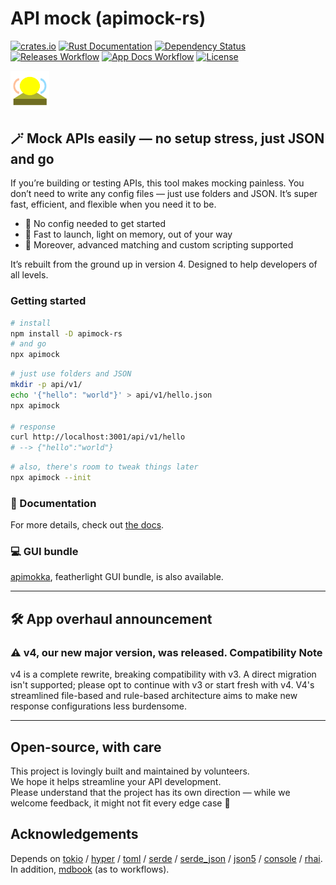 # API mock (apimock-rs)

[![crates.io](https://img.shields.io/crates/v/apimock?label=latest)](https://crates.io/crates/apimock)
[![Rust Documentation](https://docs.rs/apimock/badge.svg?version=latest)](https://docs.rs/apimock)
[![Dependency Status](https://deps.rs/crate/apimock/latest/status.svg)](https://deps.rs/crate/apimock)
[![Releases Workflow](https://github.com/apimokka/apimock-rs/actions/workflows/release-executable.yaml/badge.svg)](https://github.com/apimokka/apimock-rs/actions/workflows/release-executable.yaml)
[![App Docs Workflow](https://github.com/apimokka/apimock-rs/actions/workflows/docs.yaml/badge.svg)](https://github.com/apimokka/apimock-rs/actions/workflows/docs.yaml)
[![License](https://img.shields.io/github/license/apimokka/apimock-rs)](https://github.com/apimokka/apimock-rs/blob/main/LICENSE)

<img src="docs/.assets/logo.png" style="height: 4.4em;">

## 🪄 Mock APIs easily — no setup stress, just JSON and go

If you’re building or testing APIs, this tool makes mocking painless. You don’t need to write any config files — just use folders and JSON. It’s super fast, efficient, and flexible when you need it to be.

- 🎈 No config needed to get started
- 🥷 Fast to launch, light on memory, out of your way
- 🧩 Moreover, advanced matching and custom scripting supported

It’s rebuilt from the ground up in version 4. Designed to help developers of all levels.

### Getting started

```sh
# install
npm install -D apimock-rs
# and go
npx apimock
```

```sh
# just use folders and JSON
mkdir -p api/v1/
echo '{"hello": "world"}' > api/v1/hello.json
npx apimock

# response
curl http://localhost:3001/api/v1/hello
# --> {"hello":"world"}
```

```sh
# also, there's room to tweak things later
npx apimock --init
```

### 📖 Documentation

For more details, check out [the docs](https://apimokka.github.io/apimock-rs/).

### 💻️ GUI bundle

[apimokka](https://github.com/apimokka/apimokka), featherlight GUI bundle, is also available.

---

## 🛠️ App overhaul announcement

### ⚠️ v4, our new major version, was released. Compatibility Note

v4 is a complete rewrite, breaking compatibility with v3. A direct migration isn't supported; please opt to continue with v3 or start fresh with v4. V4's streamlined file-based and rule-based architecture aims to make new response configurations less burdensome.

---

## Open-source, with care

This project is lovingly built and maintained by volunteers.  
We hope it helps streamline your API development.  
Please understand that the project has its own direction — while we welcome feedback, it might not fit every edge case 🌱

## Acknowledgements

Depends on [tokio](https://github.com/tokio-rs/tokio) / [hyper](https://hyper.rs/) / [toml](https://github.com/toml-rs/toml) / [serde](https://serde.rs/) / [serde_json](https://github.com/serde-rs/json) / [json5](https://github.com/callum-oakley/json5-rs) / [console](https://github.com/console-rs/console) / [rhai](https://github.com/rhaiscript/rhai). In addition, [mdbook](https://github.com/rust-lang/mdBook) (as to workflows).
